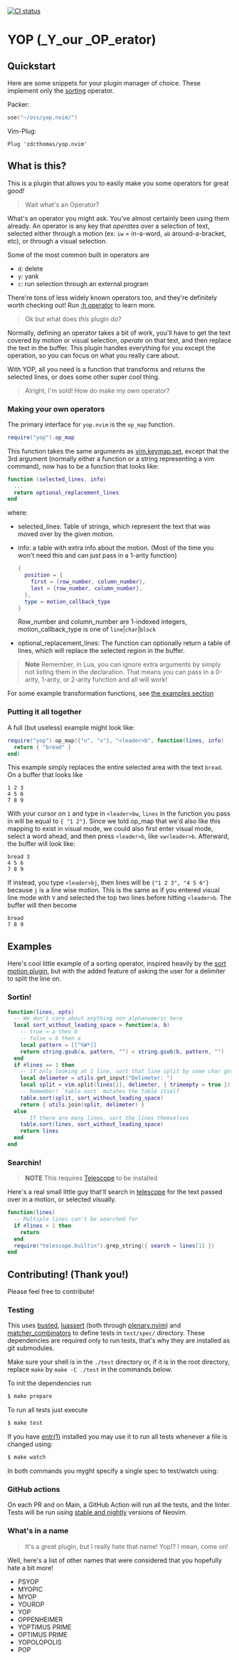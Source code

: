 [![CI status][integration-badge]][integration-runs]

# YOP (_Y_our _OP_erator)

## Quickstart

Here are some snippets for your plugin manager of choice. These implement only
the [sorting](#Sortin) operator.

Packer:
```lua
use("~/oss/yop.nvim/")
```

Vim-Plug:
```VimL
Plug 'zdcthomas/yop.nvim'
```

## What is this?

This is a plugin that allows you to easily make you some operators for great good!

> Wait what's an Operator?

What's an operator you might ask. You've almost certainly been using them
already. An operator is any key that _operates_ over a selection of text,
selected either through a motion (ex: `iw` = in-a-word, `ab` around-a-bracket,
etc), or through a visual selection.

Some of the most common built in operators are 
- `d`: delete
- `y`: yank
- `c`: run selection through an external program

There're tons of less widely known operators too, and they're definitely worth
checking out! Run [:h operator][operator-help] to learn more.

> Ok but what does _this_ plugin do?

Normally, defining an operator takes a bit of work, you'll have to get the text
covered by motion or visual selection, _*operate*_ on that text, and then
replace the text in the buffer. This plugin handles everything for you except
the operation, so you can focus on what you really care about.

With YOP, all you need is a function that transforms and returns the selected
lines, or does some other super cool thing.

> Alright, I'm sold! How do make my own operator?

### Making your own operators

The primary interface for `yop.nvim` is the `op_map` function.
```lua
require("yop").op_map
```

This function takes the same arguments as [vim.keymap.set][keymap.set], except
that the 3rd argument (normally either a function or a string representing a
vim command), now has to be a function that looks like:
```lua
function (selected_lines, info)
  ...
  return optional_replacement_lines
end
```
where:
- selected_lines: Table of strings, which represent the text that was moved over by the given motion. 
- info: a table with extra info about the motion. (Most of the time you won't
  need this and can just pass in a 1-arity function)
  ```lua
  {
    position = {
      first = {row_number, column_number},
      last = {row_number, column_number},
    },
    type = motion_callback_type
  }
  ```
  Row_number and column_number are 1-indexed integers, motion_callback_type is one of `line`|`char`|`block`

- optional_replacement_lines: The function can optionally return a table of lines, which will replace the
selected region in the buffer.

> **Note**
> Remember, in Lua, you can ignore extra arguments by simply not listing them
> in the declaration. That means you can pass in a 0-arity, 1-arity, or 2-arity
> function and all will work!

For some example transformation functions, see [the examples section](#Examples)

### Putting it all together

A full (but useless) example might look like:
```lua
require("yop").op_map({"n", "v"}, "<leader>b", function(lines, info)
  return { "bread" }
end)
```
This example simply replaces the entire selected area with the text `bread`.
On a buffer that looks like
```
1 2 3
4 5 6
7 8 9
```

With your cursor on `1` and type in `<leader>bw`, `lines` in the function you
pass in will be equal to `{ "1 2"}`. Since we told op_map that we'd also like
this mapping to exist in visual mode, we could also first enter visual mode,
select a word ahead, and then press `<leader>b`, like `vw<leader>b`. Afterward,
the buffer will look like:
```
bread 3
4 5 6
7 8 9
```

If instead, you type `<leader>bj`, then lines will be `{"1 2 3", "4 5 6"}`
because `j` is a line wise motion. This is the same as if you entered visual
line mode with `V` and selected the top two lines before hitting `<leader>b`.
The buffer will then become
```
bread
7 8 9
```

## Examples

Here's cool little example of a sorting operator, inspired heavily by the
[sort motion plugin][sort-motion], but with the added feature of asking the
user for a delimiter to split the line on.

### Sortin!
```lua
function(lines, opts)
  -- We don't care about anything non alphanumeric here
  local sort_without_leading_space = function(a, b)
    -- true = a then b
    -- false = b then a
    local pattern = [[^%W*]]
    return string.gsub(a, pattern, "") < string.gsub(b, pattern, "")
  end
  if #lines == 1 then
    -- If only looking at 1 line, sort that line split by some char gotten from imput
    local delimeter = utils.get_input("Delimeter: ")
    local split = vim.split(lines[1], delimeter, { trimempty = true })
    -- Remember! `table.sort` mutates the table itself
    table.sort(split, sort_without_leading_space)
    return { utils.join(split, delimeter) }
  else
    -- If there are many lines, sort the lines themselves
    table.sort(lines, sort_without_leading_space)
    return lines
  end
end
```

### Searchin!

> **NOTE**
> This requires [Telescope][telescope] to be installed

Here's a real small little guy that'll search in [telescope][telescope] for the text passed
over in a motion, or selected visually.

```lua
function(lines)
  -- Multiple lines can't be searched for
  if #lines > 1 then
    return
  end
  require("telescope.builtin").grep_string({ search = lines[1] })
end
```

## Contributing! (Thank you!)

Please feel free to contribute!

### Testing

This uses [busted][busted], [luassert][luassert] (both through
[plenary.nvim][plenary]) and [matcher_combinators][matcher_combinators] to
define tests in `test/spec/` directory. These dependencies are required only to
run tests, that's why they are installed as git submodules.

Make sure your shell is in the `./test` directory or, if it is in the root directory,
replace `make` by `make -C ./test` in the commands below.

To init the dependencies run

```bash
$ make prepare
```

To run all tests just execute

```bash
$ make test
```

If you have [entr(1)][entr] installed you may use it to run all tests whenever a
file is changed using:

```bash
$ make watch
```

In both commands you myght specify a single spec to test/watch using:

### GitHub actions

On each PR and on Main, a GitHub Action will run all the tests, and the linter.
Tests will be run using [stable and nightly][neovim-test-versions] versions of
Neovim.

### What's in a name
> It's a great plugin, but I really hate that name! Yop!? I mean, come on!

Well, here's a list of other names that were considered that you hopefully hate
a bit more!

- PSYOP
- MYOPIC
- MYOP
- YOUROP
- YOP
- OPPENHEIMER
- YOPTIMUS PRIME
- OPTIMUS PRIME
- YOPOLOPOLIS
- POP


[lua]: https://www.lua.org/
[entr]: https://eradman.com/entrproject/
[luarocks]: https://luarocks.org/
[busted]: https://olivinelabs.com/busted/
[luassert]: https://github.com/Olivine-Labs/luassert
[plenary]: https://github.com/nvim-lua/plenary.nvim
[matcher_combinators]: https://github.com/m00qek/matcher_combinators.lua
[integration-badge]: https://github.com/m00qek/plugin-template.nvim/actions/workflows/integration.yml/badge.svg
[integration-runs]: https://github.com/m00qek/plugin-template.nvim/actions/workflows/integration.yml
[neovim-test-versions]: .github/workflows/integration.yml#L17
[help]: doc/my-awesome-plugin.txt
[sort-motion]: https://github.com/christoomey/vim-sort-motion
[operator-help]: https://neovim.io/doc/user/motion.html#operator
[telescope]: https://github.com/nvim-telescope/telescope.nvim
[keymap.set]: https://neovim.io/doc/user/lua.html#vim.keymap.set()
